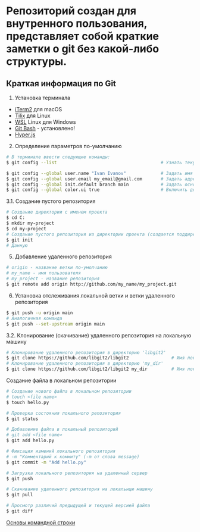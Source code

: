 # Репозиторий создан для внутренного пользования, представляет собой краткие заметки о git без какой-либо структуры.

## Краткая информация по Git

1. Установка терминала
  - [iTerm2](https://iterm2.com/) для macOS
  - [Tilix](https://gnunn1.github.io/tilix-web/) для Linux
  - [WSL](https://docs.microsoft.com/ru-ru/windows/wsl/install) Linux для Windows
  - [Git Bash](https://git-scm.com/downloads) - установлено!
  - [Hyper.js](https://hyper.is/)
2. Определение параметров по-умолчанию
```bash
# В терминале ввести следующие команды:
$ git config --list                                       # Узнать текущие настройки git

$ git config --global user.name "Ivan Ivanov"             # Задать имя автора изменений на все проекты (глобально)
$ git config --global user.email my_email@gmail.com       # Задать адрес почты автора изменений на все проекты (глобально)
$ git config --global init.default branch main            # Задать основную ветку как 'main', если по-умолчанию стоит 'master'
$ git config --global color.ui true                       # Включить дополнительные цвета в терминале, если они отключены
```

3.1. Создание пустого репозитория
```bash
# Создание директории с именем проекта
$ cd C:
$ mkdir my-project
$ cd my-project
# Создание пустого репозитория из директории проекта (создается поддиректория .git)
$ git init
# Данную                                              
```
5. Добавление удаленного репозитория
```bash
# origin - название ветки по-умолчанию
# my_name - имя пользователя
# my_project - название репозитория
$ git remote add origin http://github.com/my_name/my_project.git 
```
6. Установка отслеживания локальной ветки и ветки удаленного репозитория
```bash
$ git push -u origin main
# Аналогичная команда
$ git push --set-upstream origin main
```

3.2. Клонирование (скачивание) удаленного репозитория на локальную машину
```bash
# Клонирование удаленного репозитория в директорию 'libgit2'
$ git clone https://github.com/libgit2/libgit2                # Имя локального репозитория соответствует имени удаленного репозитория
# Клонирование удаленного репозитория в директорию 'my_dir'
$ git clone https://github.com/libgit2/libgit2 my_dir         # Имя локального репозитория задается пользователес 
```

Создание файла в локальном репозитории
```bash
# Создание нового файла в локальном репозитории
# touch <file name>
$ touch hello.py

# Проверка состояния локального репозитория
$ git status

# Добавление файла в локальный репозиторий
# git add <file name>
$ git add hello.py

# Фиксация измений локального репозитория
# -m "Комментарий к коммиту" (-m от слова message)
$ git commit -m "Add hello.py"

# Загрузка локального репозитория на удаленный сервер
$ git push

# Скачивание удаленного репозитория на локальнцю машину
$ git pull

# Просмотр различий предыдущей и текущей версией файла
$ git diff                             
```

[Основы командной строки](https://github.com/astrekhin/git-tutorial/blob/main/git.md)
